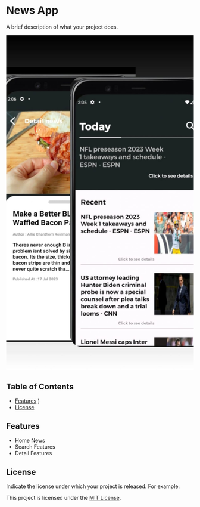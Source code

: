 # News App

A brief description of what your project does.

![Project Screenshot](sample.jpeg)

## Table of Contents
 
- [Features](#features) )
- [License](#license)
 
## Features
   - Home News 
   - Search Features
   - Detail Features
## License

Indicate the license under which your project is released. For example:

This project is licensed under the [MIT License](LICENSE).
